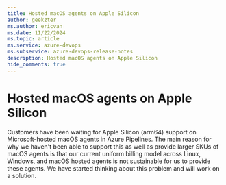 ```yaml
---
title: Hosted macOS agents on Apple Silicon
author: geekzter
ms.author: ericvan
ms.date: 11/22/2024
ms.topic: article
ms.service: azure-devops
ms.subservice: azure-devops-release-notes
description: Hosted macOS agents on Apple Silicon
hide_comments: true
---
```


# Hosted macOS agents on Apple Silicon

Customers have been waiting for Apple Silicon (arm64) support on Microsoft-hosted macOS agents in Azure Pipelines. The main reason for why we haven't been able to support this as well as provide larger SKUs of macOS agents is that our current uniform billing model across Linux, Windows, and macOS hosted agents is not sustainable for us to provide these agents. We have started thinking about this problem and will work on a solution.
